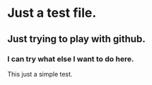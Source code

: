 # Just a test file.
## Just trying to play with github.
### I can try  what else I want to do here.
This just a simple test. 
